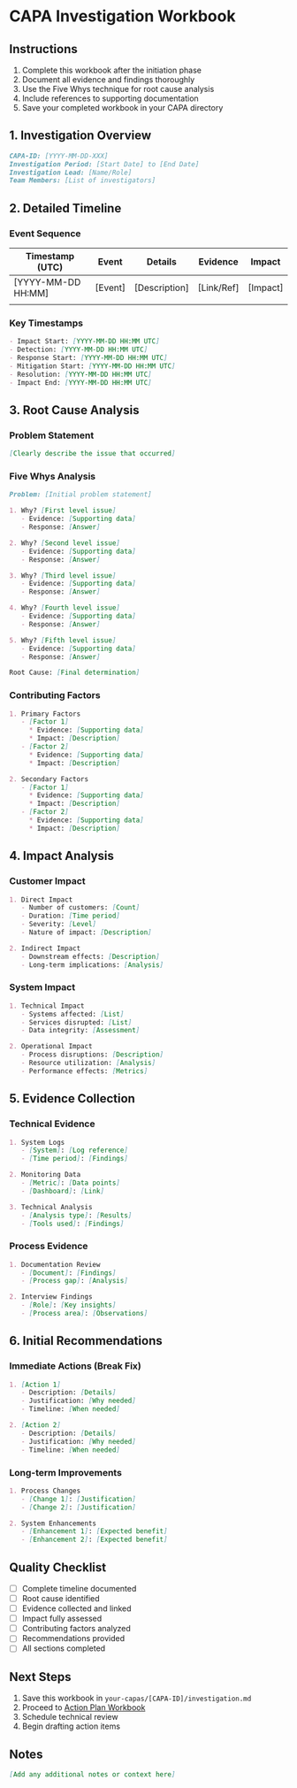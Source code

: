 # CAPA Investigation Workbook

## Instructions
1. Complete this workbook after the initiation phase
2. Document all evidence and findings thoroughly
3. Use the Five Whys technique for root cause analysis
4. Include references to supporting documentation
5. Save your completed workbook in your CAPA directory

## 1. Investigation Overview
```markdown
CAPA-ID: [YYYY-MM-DD-XXX]
Investigation Period: [Start Date] to [End Date]
Investigation Lead: [Name/Role]
Team Members: [List of investigators]
```

## 2. Detailed Timeline

### Event Sequence
| Timestamp (UTC) | Event | Details | Evidence | Impact |
|-----------------|-------|----------|-----------|---------|
| [YYYY-MM-DD HH:MM] | [Event] | [Description] | [Link/Ref] | [Impact] |
| | | | | |

### Key Timestamps
```markdown
- Impact Start: [YYYY-MM-DD HH:MM UTC]
- Detection: [YYYY-MM-DD HH:MM UTC]
- Response Start: [YYYY-MM-DD HH:MM UTC]
- Mitigation Start: [YYYY-MM-DD HH:MM UTC]
- Resolution: [YYYY-MM-DD HH:MM UTC]
- Impact End: [YYYY-MM-DD HH:MM UTC]
```

## 3. Root Cause Analysis

### Problem Statement
```markdown
[Clearly describe the issue that occurred]
```

### Five Whys Analysis
```markdown
Problem: [Initial problem statement]

1. Why? [First level issue]
   - Evidence: [Supporting data]
   - Response: [Answer]

2. Why? [Second level issue]
   - Evidence: [Supporting data]
   - Response: [Answer]

3. Why? [Third level issue]
   - Evidence: [Supporting data]
   - Response: [Answer]

4. Why? [Fourth level issue]
   - Evidence: [Supporting data]
   - Response: [Answer]

5. Why? [Fifth level issue]
   - Evidence: [Supporting data]
   - Response: [Answer]

Root Cause: [Final determination]
```

### Contributing Factors
```markdown
1. Primary Factors
   - [Factor 1]
     * Evidence: [Supporting data]
     * Impact: [Description]
   - [Factor 2]
     * Evidence: [Supporting data]
     * Impact: [Description]

2. Secondary Factors
   - [Factor 1]
     * Evidence: [Supporting data]
     * Impact: [Description]
   - [Factor 2]
     * Evidence: [Supporting data]
     * Impact: [Description]
```

## 4. Impact Analysis

### Customer Impact
```markdown
1. Direct Impact
   - Number of customers: [Count]
   - Duration: [Time period]
   - Severity: [Level]
   - Nature of impact: [Description]

2. Indirect Impact
   - Downstream effects: [Description]
   - Long-term implications: [Analysis]
```

### System Impact
```markdown
1. Technical Impact
   - Systems affected: [List]
   - Services disrupted: [List]
   - Data integrity: [Assessment]

2. Operational Impact
   - Process disruptions: [Description]
   - Resource utilization: [Analysis]
   - Performance effects: [Metrics]
```

## 5. Evidence Collection

### Technical Evidence
```markdown
1. System Logs
   - [System]: [Log reference]
   - [Time period]: [Findings]

2. Monitoring Data
   - [Metric]: [Data points]
   - [Dashboard]: [Link]

3. Technical Analysis
   - [Analysis type]: [Results]
   - [Tools used]: [Findings]
```

### Process Evidence
```markdown
1. Documentation Review
   - [Document]: [Findings]
   - [Process gap]: [Analysis]

2. Interview Findings
   - [Role]: [Key insights]
   - [Process area]: [Observations]
```

## 6. Initial Recommendations

### Immediate Actions (Break Fix)
```markdown
1. [Action 1]
   - Description: [Details]
   - Justification: [Why needed]
   - Timeline: [When needed]

2. [Action 2]
   - Description: [Details]
   - Justification: [Why needed]
   - Timeline: [When needed]
```

### Long-term Improvements
```markdown
1. Process Changes
   - [Change 1]: [Justification]
   - [Change 2]: [Justification]

2. System Enhancements
   - [Enhancement 1]: [Expected benefit]
   - [Enhancement 2]: [Expected benefit]
```

## Quality Checklist
- [ ] Complete timeline documented
- [ ] Root cause identified
- [ ] Evidence collected and linked
- [ ] Impact fully assessed
- [ ] Contributing factors analyzed
- [ ] Recommendations provided
- [ ] All sections completed

## Next Steps
1. Save this workbook in `your-capas/[CAPA-ID]/investigation.md`
2. Proceed to [Action Plan Workbook](../action-plan/capa-action-plan-workbook.md)
3. Schedule technical review
4. Begin drafting action items

## Notes
```markdown
[Add any additional notes or context here]

